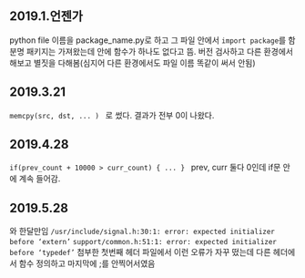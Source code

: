 ## 2019.1.언젠가
python file 이름을 package_name.py로 하고 그 파일 안에서 ```import package```를 함
분명 패키지는 가져왔는데 안에 함수가 하나도 없다고 뜸.
버전 검사하고 다른 환경에서 해보고 별짓을 다해봄(심지어 다른 환경에서도 파일 이름 똑같이 써서 안됨)

## 2019.3.21
```memcpy(src, dst, ... ) ``` 로 썼다.
결과가 전부 0이 나왔다.

## 2019.4.28
```if(prev_count + 10000 > curr_count) { ... } ```
prev, curr 둘다 0인데 if문 안에 계속 들어감.

## 2019.5.28
와 한달만임
```/usr/include/signal.h:30:1: error: expected initializer before ‘extern’```
```support/common.h:51:1: error: expected initializer before ‘typedef’```
첨부한 첫번째 헤더 파일에서 이런 오류가 자꾸 떴는데 다른 헤더에서 함수 정의하고 마지막에 ;를 안찍어서였음
